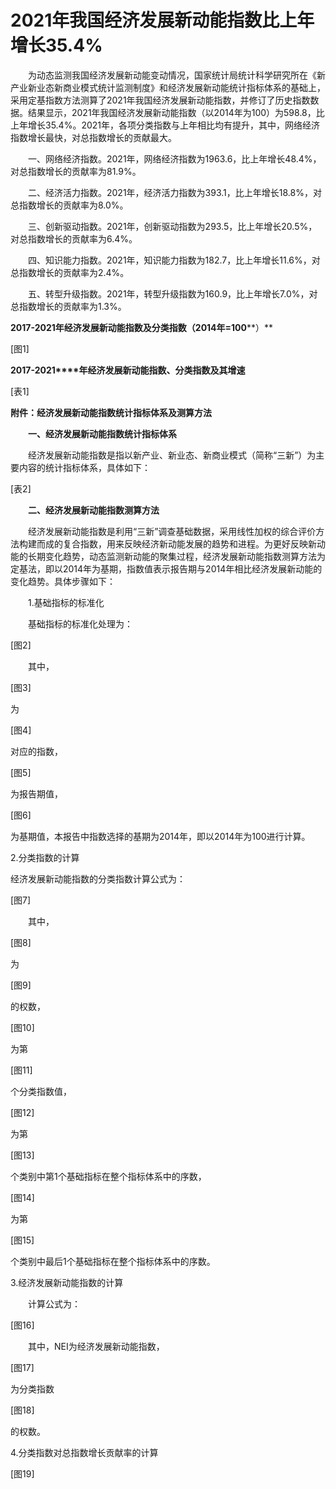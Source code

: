 # 2021年我国经济发展新动能指数比上年增长35.4%

　　为动态监测我国经济发展新动能变动情况，国家统计局统计科学研究所在《新产业新业态新商业模式统计监测制度》和经济发展新动能统计指标体系的基础上，采用定基指数方法测算了2021年我国经济发展新动能指数，并修订了历史指数数据。结果显示，2021年我国经济发展新动能指数（以2014年为100）为598.8，比上年增长35.4%。2021年，各项分类指数与上年相比均有提升，其中，网络经济指数增长最快，对总指数增长的贡献最大。

　　一、网络经济指数。2021年，网络经济指数为1963.6，比上年增长48.4%，对总指数增长的贡献率为81.9%。

　　二、经济活力指数。2021年，经济活力指数为393.1，比上年增长18.8%，对总指数增长的贡献率为8.0%。

　　三、创新驱动指数。2021年，创新驱动指数为293.5，比上年增长20.5%，对总指数增长的贡献率为6.4%。

　　四、知识能力指数。2021年，知识能力指数为182.7，比上年增长11.6%，对总指数增长的贡献率为2.4%。

　　五、转型升级指数。2021年，转型升级指数为160.9，比上年增长7.0%，对总指数增长的贡献率为1.3%。

**2017-2021****年经济发展新动能指数及分类指数（****2014****年****\=100****）**

\[图1\]

**2017-2021****年经济发展新动能指数、分类指数及其增速**

\[表1\]

**附件：经济发展新动能指数统计指标体系及测算方法**

　　**一、经济发展新动能指数统计指标体系**

　　经济发展新动能指数是指以新产业、新业态、新商业模式（简称“三新”）为主要内容的统计指标体系，具体如下：

\[表2\]

　　**二、经济发展新动能指数测算方法**

　　经济发展新动能指数是利用“三新”调查基础数据，采用线性加权的综合评价方法构建而成的复合指数，用来反映经济新动能发展的趋势和进程。为更好反映新动能的长期变化趋势，动态监测新动能的聚集过程，经济发展新动能指数测算方法为定基法，即以2014年为基期，指数值表示报告期与2014年相比经济发展新动能的变化趋势。具体步骤如下：

　　1.基础指标的标准化

　　基础指标的标准化处理为：

\[图2\]

　　其中，

\[图3\]

为

\[图4\]

对应的指数，

\[图5\]

为报告期值，

\[图6\]

为基期值，本报告中指数选择的基期为2014年，即以2014年为100进行计算。

2.分类指数的计算

经济发展新动能指数的分类指数计算公式为：

\[图7\]

　　其中，

\[图8\]

为

\[图9\]

的权数，

\[图10\]

为第

\[图11\]

个分类指数值，

\[图12\]

为第

\[图13\]

个类别中第1个基础指标在整个指标体系中的序数，

\[图14\]

为第

\[图15\]

个类别中最后1个基础指标在整个指标体系中的序数。

3.经济发展新动能指数的计算

　　计算公式为：

\[图16\]

　　其中，NEI为经济发展新动能指数，

\[图17\]

为分类指数

\[图18\]

的权数。

4.分类指数对总指数增长贡献率的计算

\[图19\]